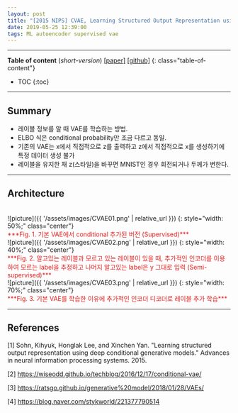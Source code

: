 ```yaml
---
layout: post
title: "[2015 NIPS] CVAE, Learning Structured Output Representation using Deep Conditional Generative Models"
date: 2019-05-25 12:39:00
tags: ML autoencoder supervised vae
---
```


<!--more-->

---

**Table of content** (*short-version*)
[[paper]](https://papers.nips.cc/paper/5775-learning-structured-output-representation-using-deep-conditional-generative-models.pdf) [[github]](https://github.com/timbmg/VAE-CVAE-MNIST)
{: class="table-of-content"}
* TOC
{:toc}

---

## Summary

- 레이블 정보를 알 때 VAE를 학습하는 방법.
- ELBO 식은 conditional probability만 조금 다르고 동일.
- 기존의 VAE는 x에서 직접적으로 z를 출력하고 z에서 직접적으로 x를 생성하기에 특정 데이터 생성 불가
- 레이블을 유지한 채 z(스타일)을 바꾸면 MNIST인 경우 회전되거나 두께가 변한다.

---

## Architecture



<br/>
![picture]({{ '/assets/images/CVAE01.png' | relative_url }})
{: style="width: 50%;" class="center"} 
<br/>
<span style="color: #e01f1f;">***Fig. 1. 기본 VAE에서 conditional 추가된 버전 (Supervised)***</span>

<br/>
![picture]({{ '/assets/images/CVAE02.png' | relative_url }})
{: style="width: 40%;" class="center"} 
<br/>
<span style="color: #e01f1f;">***Fig. 2. 알고있는 레이블과 모르고 있는 레이블이 있을 때, 추가적인 인코더를 이용하여 모르는 label을 추정하고 나머지 알고있는 label은 y 그대로 입력 (Semi-supervised)***</span>

<br/>
![picture]({{ '/assets/images/CVAE03.png' | relative_url }})
{: style="width: 70%;" class="center"} 
<br/>
<span style="color: #e01f1f;">***Fig. 3. 기본 VAE를 학습한 이유에 추가적인 인코더 디코더로 레이블 추가 학습***</span>




---

## References

[1] Sohn, Kihyuk, Honglak Lee, and Xinchen Yan. "Learning structured output representation using deep conditional generative models." Advances in neural information processing systems. 2015.

[2] https://wiseodd.github.io/techblog/2016/12/17/conditional-vae/

[3] https://ratsgo.github.io/generative%20model/2018/01/28/VAEs/

[4] https://blog.naver.com/stykworld/221377790514
